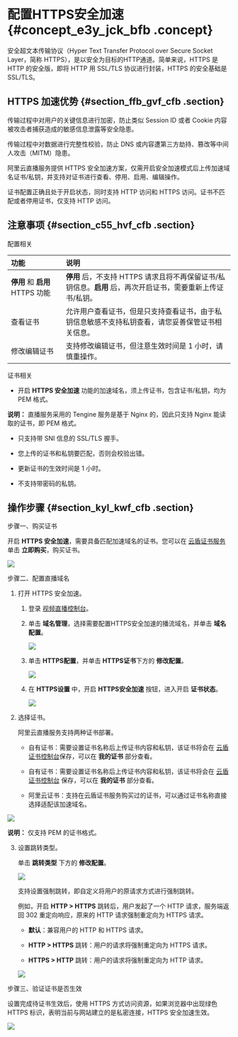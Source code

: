 # 配置HTTPS安全加速 {#concept_e3y_jck_bfb .concept}

安全超文本传输协议（Hyper Text Transfer Protocol over Secure Socket Layer，简称 HTTPS），是以安全为目标的HTTP通道。简单来说，HTTPS 是 HTTP 的安全版，即将 HTTP 用 SSL/TLS 协议进行封装，HTTPS 的安全基础是 SSL/TLS。

## HTTPS 加速优势 {#section_ffb_gvf_cfb .section}

传输过程中对用户的关键信息进行加密，防止类似 Session ID 或者 Cookie 内容被攻击者捕获造成的敏感信息泄露等安全隐患。

传输过程中对数据进行完整性校验，防止 DNS 或内容遭第三方劫持、篡改等中间人攻击（MITM）隐患。

阿里云直播服务提供 HTTPS 安全加速方案，仅需开启安全加速模式后上传加速域名证书/私钥，并支持对证书进行查看、停用、启用、编辑操作。

证书配置正确且处于开启状态，同时支持 HTTP 访问和 HTTPS 访问。证书不匹配或者停用证书，仅支持 HTTP 访问。

## 注意事项 {#section_c55_hvf_cfb .section}

配置相关

|功能|说明|
|:-|:-|
|**停用** 和 **启用** HTTPS 功能|**停用** 后，不支持 HTTPS 请求且将不再保留证书/私钥信息。**启用** 后，再次开启证书，需要重新上传证书/私钥。|
|查看证书|允许用户查看证书，但是只支持查看证书，由于私钥信息敏感不支持私钥查看，请您妥善保管证书相关信息。|
|修改编辑证书|支持修改编辑证书，但注意生效时间是 1 小时，请慎重操作。|

证书相关

-   开启 **HTTPS 安全加速** 功能的加速域名，须上传证书，包含证书/私钥，均为 PEM 格式。

**说明：** 直播服务采用的 Tengine 服务是基于 Nginx 的，因此只支持 Nginx 能读取的证书，即 PEM 格式。

-   只支持带 SNI 信息的 SSL/TLS 握手。

-   您上传的证书和私钥要匹配，否则会校验出错。

-   更新证书的生效时间是 1 小时。

-   不支持带密码的私钥。


## 操作步骤 {#section_kyl_kwf_cfb .section}

步骤一、购买证书

开启 **HTTPS 安全加速**，需要具备匹配加速域名的证书。您可以在 [云盾证书服务](https://common-buy-intl.aliyun.com/?spm=5176.2020520163.cas.1.73638270UmF5c9&commodityCode=cas_intl&accounttraceid=5c6c3d4e-adf8-46ee-9dee-500a6cbc4e20#/buy) 单击 **立即购买**，购买证书。

![](http://static-aliyun-doc.oss-cn-hangzhou.aliyuncs.com/assets/img/20692/154512606411633_zh-CN.png)

步骤二、配置直播域名

1.  打开 HTTPS 安全加速。
    1.  登录 [视频直播控制台](https://live.console.aliyun.com/?spm=a2c4g.11186623.2.5.41ef7726m6GZqV#/live/domains)。
    2.  单击 **域名管理**，选择需要配置HTTPS安全加速的播流域名，并单击 **域名配置**。

        ![](http://static-aliyun-doc.oss-cn-hangzhou.aliyuncs.com/assets/img/20692/154512606411635_zh-CN.png)

    3.  单击 **HTTPS配置**，并单击 **HTTPS证书**下方的 **修改配置**。

        ![](http://static-aliyun-doc.oss-cn-hangzhou.aliyuncs.com/assets/img/20692/154512606411636_zh-CN.png)

    4.  在 **HTTPS设置** 中，开启 **HTTPS安全加速** 按钮，进入开启 **证书状态**。

        ![](http://static-aliyun-doc.oss-cn-hangzhou.aliyuncs.com/assets/img/20692/154512606411637_zh-CN.png)

2.  选择证书。

    阿里云直播服务支持两种证书部署。

    -   自有证书：需要设置证书名称后上传证书内容和私钥，该证书将会在 [云盾证书控制台](https://yundun.console.aliyun.com/?spm=a2c4g.11186623.2.9.41ef7726m6GZqV&p=cas#/cas/home)保存，可以在 **我的证书** 部分查看。

    -   自有证书：需要设置证书名称后上传证书内容和私钥，该证书将会在 [云盾证书控制台](https://partners-intl.aliyun.com/login-required#/yundun) 保存，可以在 **我的证书** 部分查看。

    -   阿里云证书：支持在云盾证书服务购买过的证书，可以通过证书名称直接选择适配该加速域名。

![](http://static-aliyun-doc.oss-cn-hangzhou.aliyuncs.com/assets/img/20692/154512606511638_zh-CN.png)

**说明：** 仅支持 PEM 的证书格式。

3.  设置跳转类型。

    单击 **跳转类型** 下方的 **修改配置**。

    ![](http://static-aliyun-doc.oss-cn-hangzhou.aliyuncs.com/assets/img/20692/154512606511639_zh-CN.png)

    支持设置强制跳转，即自定义将用户的原请求方式进行强制跳转。

    例如，开启 **HTTP \> HTTPS** 跳转后，用户发起了一个 HTTP 请求，服务端返回 302 重定向响应，原来的 HTTP 请求强制重定向为 HTTPS 请求。

    -   **默认**：兼容用户的 HTTP 和 HTTPS 请求。

    -   **HTTP \> HTTPS** 跳转：用户的请求将强制重定向为 HTTPS 请求。

    -   **HTTPS \> HTTP** 跳转：用户的请求将强制重定向为 HTTP 请求。

    ![](http://static-aliyun-doc.oss-cn-hangzhou.aliyuncs.com/assets/img/20692/154512606511640_zh-CN.png)


步骤三、验证证书是否生效

设置完成待证书生效后，使用 HTTPS 方式访问资源，如果浏览器中出现绿色 HTTPS 标识，表明当前与网站建立的是私密连接，HTTPS 安全加速生效。

![](http://static-aliyun-doc.oss-cn-hangzhou.aliyuncs.com/assets/img/20692/154512606511641_zh-CN.png)

